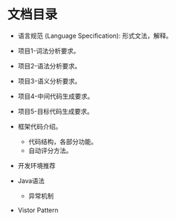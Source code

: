 # 文档目录

- 语言规范 (Language Specification): 形式文法，解释。



- 项目1-词法分析要求。
- 项目2-语法分析要求。
- 项目3-语义分析要求。
- 项目4-中间代码生成要求。
- 项目5-目标代码生成要求。



- 框架代码介绍。
  - 代码结构，各部分功能。
  - 自动评分方法。
- 开发环境推荐
- Java语法
  - 异常机制
- Vistor Pattern

